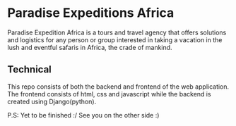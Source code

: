 # Paradise Expeditions Africa
Paradise Expedition Africa is a tours and travel agency that offers solutions and logistics for any person or group interested in taking a vacation in the lush and eventful safaris in Africa, the crade of mankind.

## Technical
This repo consists of both the backend and frontend of the web application. The frontend consists of html, css and javascript while the backend is created using Django(python).

P.S: Yet to be finished :/ 
See you on the other side :)
